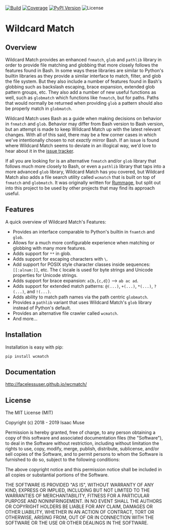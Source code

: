 [![Build][github-ci-image]][github-ci-link]
[![Coverage][codecov-image]][codecov-link]
[![PyPI Version][pypi-image]][pypi-link]
![License][license-image-mit]
# Wildcard Match

## Overview

Wildcard Match provides an enhanced `fnmatch`, `glob` and `pathlib` library in order to provide file matching and
globbing that more closely follows the features found in Bash. In some ways these libraries are similar to Python's
builtin libraries as they provide a similar interface to match, filter, and glob the file system. But they also include
a number of features found in Bash's globbing such as backslash escaping, brace expansion, extended glob pattern groups,
etc. They also add a number of new useful functions as well, such as `globmatch` which functions like `fnmatch`, but for
paths. Paths that would normally be returned when providing `glob` a pattern should also be properly match in
`globmatch`.

Wildcard Match uses Bash as a guide when making decisions on behavior in `fnmatch` and `glob`. Behavior may differ from
Bash version to Bash version, but an attempt is made to keep Wildcard Match up with the latest relevant changes. With
all of this said, there may be a few corner cases in which we've intentionally chosen to not *exactly* mirror Bash. If
an issue is found where Wildcard Match seems to deviate in an illogical way, we'd love to hear about it in the
[issue tracker](https://github.com/facelessuser/wcmatch/issues).

If all you are looking for is an alternative `fnmatch` and/or `glob` library that follows much more closely to Bash, or
even a `pathlib` library that taps into a more advanced `glob` library,  Wildcard Match has you covered, but Wildcard
Match also adds a file search utility called `wcmatch` that is built on top of `fnmatch` and `globmatch`. It was
originally written for [Rummage](https://github.com/facelessuser/Rummage), but split out into this project to be used by
other projects that may find its approach useful.

## Features

A quick overview of Wildcard Match's Features:

- Provides an interface comparable to Python's builtin in `fnamtch` and `glob`.
- Allows for a much more configurable experience when matching or globbing with many more features.
- Adds support for `**` in glob.
- Adds support for escaping characters with `\`.
- Add support for POSIX style character classes inside sequences: `[[:alnum:]]`, etc. The `C` locale is used for byte
  strings and Unicode properties for Unicode strings.
- Adds support for brace expansion: `a{b,{c,d}}` --> `ab ac ad`.
- Adds support for extended match patterns: `@(...)`, `+(...)`, `*(...)`, `?(...)`, and `!(...)`.
- Adds ability to match path names via the path centric `globmatch`.
- Provides a `pathlib` variant that uses Wildcard Match's `glob` library instead of Python's default.
- Provides an alternative file crawler called `wcmatch`.
- And more...

## Installation

Installation is easy with pip:

```
pip install wcmatch
```

## Documentation

http://facelessuser.github.io/wcmatch/

## License

The MIT License (MIT)

Copyright (c) 2018 - 2019 Isaac Muse

Permission is hereby granted, free of charge, to any person obtaining a copy
of this software and associated documentation files (the "Software"), to deal
in the Software without restriction, including without limitation the rights
to use, copy, modify, merge, publish, distribute, sublicense, and/or sell
copies of the Software, and to permit persons to whom the Software is
furnished to do so, subject to the following conditions:

The above copyright notice and this permission notice shall be included in all
copies or substantial portions of the Software.

THE SOFTWARE IS PROVIDED "AS IS", WITHOUT WARRANTY OF ANY KIND, EXPRESS OR
IMPLIED, INCLUDING BUT NOT LIMITED TO THE WARRANTIES OF MERCHANTABILITY,
FITNESS FOR A PARTICULAR PURPOSE AND NONINFRINGEMENT. IN NO EVENT SHALL THE
AUTHORS OR COPYRIGHT HOLDERS BE LIABLE FOR ANY CLAIM, DAMAGES OR OTHER
LIABILITY, WHETHER IN AN ACTION OF CONTRACT, TORT OR OTHERWISE, ARISING FROM,
OUT OF OR IN CONNECTION WITH THE SOFTWARE OR THE USE OR OTHER DEALINGS IN THE
SOFTWARE.

[github-ci-image]: https://github.com/facelessuser/wcmatch/workflows/build/badge.svg
[github-ci-link]: https://github.com/facelessuser/wcmatch/actions?workflow=build
[codecov-image]: https://img.shields.io/codecov/c/github/facelessuser/wcmatch/master.svg
[codecov-link]: https://codecov.io/github/facelessuser/wcmatch
[pypi-image]: https://img.shields.io/pypi/v/wcmatch.svg?logo=python&logoColor=white
[pypi-link]: https://pypi.python.org/pypi/wcmatch
[license-image-mit]: https://img.shields.io/badge/license-MIT-blue.svg
